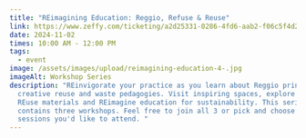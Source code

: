 ```yaml
---
title: "REimagining Education: Reggio, Refuse & Reuse"
link: https://www.zeffy.com/ticketing/a2d25331-0286-4fd6-aab2-f06c5f4d2194
date: 2024-11-02
times: 10:00 AM - 12:00 PM
tags:
  - event
image: /assets/images/upload/reimagining-education-4-.jpg
imageAlt: Workshop Series
description: "REinvigorate your practice as you learn about Reggio principles,
  creative reuse and waste pedagogies. Visit inspiring spaces, explore creative
  REuse materials and REimagine education for sustainability. This series
  contains three workshops. Feel free to join all 3 or pick and choose which
  sessions you'd like to attend. "
---
```

